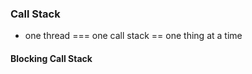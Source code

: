 ### Call Stack

- one thread === one call stack == one thing at a time

#### Blocking Call Stack

<ConcurrencyJavascriptBlocking/>
